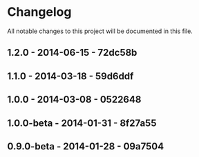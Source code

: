# Changelog
All notable changes to this project will be documented in this file.

## 1.2.0 - 2014-06-15 - 72dc58b

## 1.1.0 - 2014-03-18 - 59d6ddf

## 1.0.0 - 2014-03-08 - 0522648

## 1.0.0-beta - 2014-01-31 - 8f27a55

## 0.9.0-beta - 2014-01-28 - 09a7504
